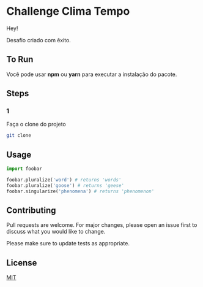 # Challenge Clima Tempo

Hey! 

Desafio criado com êxito.

## To Run

Você pode usar **npm** ou **yarn** para executar a instalação do pacote.

## Steps

### 1

Faça o clone do projeto 

```bash
git clone 
```

## Usage

```python
import foobar

foobar.pluralize('word') # returns 'words'
foobar.pluralize('goose') # returns 'geese'
foobar.singularize('phenomena') # returns 'phenomenon'
```

## Contributing
Pull requests are welcome. For major changes, please open an issue first to discuss what you would like to change.

Please make sure to update tests as appropriate.

## License
[MIT](https://choosealicense.com/licenses/mit/)